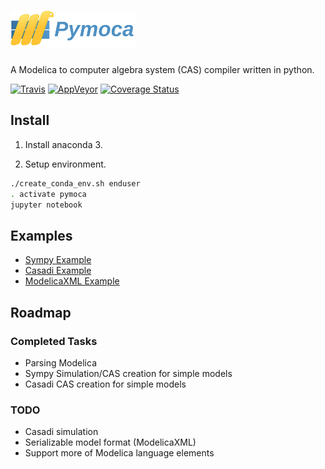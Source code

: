 # <img alt="Pymoca" src="branding/icons/pymocalogo.svg" height="60">

A Modelica to computer algebra system (CAS) compiler written in python.


[![Travis](https://img.shields.io/travis/pymoca/pymoca/master.svg?label=Travis%20CI)](https://travis-ci.org/pymoca/pymoca)
[![AppVeyor](https://img.shields.io/appveyor/ci/pymoca/pymoca/master.svg?label=AppVeyor)](https://ci.appveyor.com/project/pymoca/pymoca)
[![Coverage Status](https://img.shields.io/coveralls/pymoca/pymoca/master.svg)](https://coveralls.io/r/pymoca/pymoca)


## Install

1. Install anaconda 3.

2. Setup environment.

```bash
./create_conda_env.sh enduser
. activate pymoca
jupyter notebook
```

## Examples
* [Sympy Example](test/notebooks/Spring.ipynb)
* [Casadi Example](test/notebooks/Casadi.ipynb)
* [ModelicaXML Example](test/notebooks/XML.ipynb)

## Roadmap

### Completed Tasks

* Parsing Modelica
* Sympy Simulation/CAS creation for simple models
* Casadi CAS creation for simple models

### TODO

* Casadi simulation
* Serializable model format (ModelicaXML)
* Support more of Modelica language elements

<!--- vim:ts=4:sw=4:expandtab:
!-->
